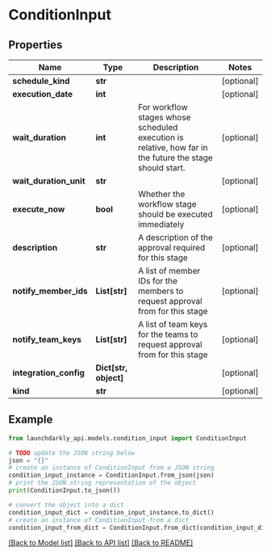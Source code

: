 # ConditionInput


## Properties

Name | Type | Description | Notes
------------ | ------------- | ------------- | -------------
**schedule_kind** | **str** |  | [optional] 
**execution_date** | **int** |  | [optional] 
**wait_duration** | **int** | For workflow stages whose scheduled execution is relative, how far in the future the stage should start. | [optional] 
**wait_duration_unit** | **str** |  | [optional] 
**execute_now** | **bool** | Whether the workflow stage should be executed immediately | [optional] 
**description** | **str** | A description of the approval required for this stage | [optional] 
**notify_member_ids** | **List[str]** | A list of member IDs for the members to request approval from for this stage | [optional] 
**notify_team_keys** | **List[str]** | A list of team keys for the teams to request approval from for this stage | [optional] 
**integration_config** | **Dict[str, object]** |  | [optional] 
**kind** | **str** |  | [optional] 

## Example

```python
from launchdarkly_api.models.condition_input import ConditionInput

# TODO update the JSON string below
json = "{}"
# create an instance of ConditionInput from a JSON string
condition_input_instance = ConditionInput.from_json(json)
# print the JSON string representation of the object
print(ConditionInput.to_json())

# convert the object into a dict
condition_input_dict = condition_input_instance.to_dict()
# create an instance of ConditionInput from a dict
condition_input_from_dict = ConditionInput.from_dict(condition_input_dict)
```
[[Back to Model list]](../README.md#documentation-for-models) [[Back to API list]](../README.md#documentation-for-api-endpoints) [[Back to README]](../README.md)


